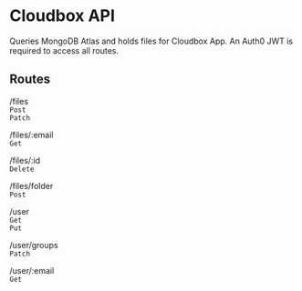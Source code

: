 # Cloudbox API  

Queries MongoDB Atlas and holds files for Cloudbox App. An Auth0 JWT is required to access all routes.

## Routes  

/files  
`Post`  
`Patch`  

/files/:email  
`Get`  

/files/:id  
`Delete`  

/files/folder  
`Post`  

/user  
`Get`  
`Put`  

/user/groups  
`Patch`  

/user/:email  
`Get`  
